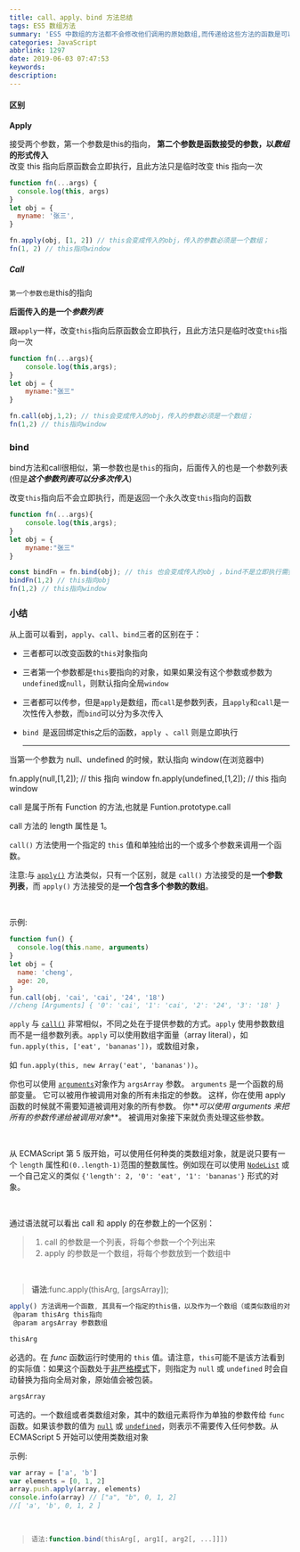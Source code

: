 ```yaml
---
title: call、apply、bind 方法总结
tags: ES5 数组方法
summary: 'ES5 中数组的方法都不会修改他们调用的原始数组,而传递给这些方法的函数是可以修改这些数组的'
categories: JavaScript
abbrlink: 1297
date: 2019-06-03 07:47:53
keywords:
description:
---
```


<h4>区别</h4>

**Apply**

接受两个参数，第一个参数是this的指向，
 **第二个参数是函数接受的参数，以*数组*的形式传入**<br>
改变 this 指向后原函数会立即执行，且此方法只是临时改变 this 指向一次

```javascript
function fn(...args) {
  console.log(this, args)
}
let obj = {
  myname: '张三',
}

fn.apply(obj, [1, 2]) // this会变成传入的obj，传入的参数必须是一个数组；
fn(1, 2) // this指向window
```

##### Call

`第一个参数也是`this的指向

**后面传入的是一个*参数列表***

跟`apply`一样，改变`this`指向后原函数会立即执行，且此方法只是临时改变`this`指向一次

```javascript
function fn(...args){
    console.log(this,args);
}
let obj = {
    myname:"张三"
}

fn.call(obj,1,2); // this会变成传入的obj，传入的参数必须是一个数组；
fn(1,2) // this指向window
```

### bind

bind方法和call很相似，第一参数也是`this`的指向，后面传入的也是一个参数列表(但是***这个参数列表可以分多次传入***)

改变`this`指向后不会立即执行，而是返回一个永久改变`this`指向的函数

```javascript
function fn(...args){
    console.log(this,args);
}
let obj = {
    myname:"张三"
}

const bindFn = fn.bind(obj); // this 也会变成传入的obj ，bind不是立即执行需要执行一次
bindFn(1,2) // this指向obj
fn(1,2) // this指向window
```

### 小结

从上面可以看到，`apply`、`call`、`bind`三者的区别在于：

- 三者都可以改变函数的`this`对象指向

- 三者第一个参数都是`this`要指向的对象，如果如果没有这个参数或参数为`undefined`或`null`，则默认指向全局`window`

- 三者都可以传参，但是`apply`是数组，而`call`是参数列表，且`apply`和`call`是一次性传入参数，而`bind`可以分为多次传入

- `bind `是返回绑定this之后的函数，`apply `、`call` 则是立即执行

  <hr>

当第一个参数为 null、undefined 的时候，默认指向 window(在浏览器中)

fn.apply(null,[1,2]); // this 指向 window
fn.apply(undefined,[1,2]); // this 指向 window

call 是属于所有 Function 的方法,也就是 Funtion.prototype.call<br>

call 方法的 length 属性是 1。

`call()` 方法使用一个指定的 `this` 值和单独给出的一个或多个参数来调用一个函数。

注意:与 [`apply()`](https://developer.mozilla.org/zh-CN/docs/Web/JavaScript/Reference/Global_Objects/Function/apply) 方法类似，只有一个区别，就是 `call()` 方法接受的是**一个参数列表**，而 `apply()` 方法接受的是**一个包含多个参数的数组**。

<br>

示例:

```js
function fun() {
  console.log(this.name, arguments)
}
let obj = {
  name: 'cheng',
  age: 20,
}
fun.call(obj, 'cai', 'cai', '24', '18')
//cheng [Arguments] { '0': 'cai', '1': 'cai', '2': '24', '3': '18' }
```

`apply` 与 [`call()`](https://developer.mozilla.org/zh-CN/docs/Web/JavaScript/Reference/Global_Objects/Function/call) 非常相似，不同之处在于提供参数的方式。`apply` 使用参数数组而不是一组参数列表。`apply` 可以使用数组字面量（array literal），如 `fun.apply(this, ['eat', 'bananas'])`，或数组对象，

如 `fun.apply(this, new Array('eat', 'bananas'))`。

你也可以使用 [`arguments`](https://developer.mozilla.org/zh-CN/docs/Web/JavaScript/Reference/Functions/arguments)对象作为 `argsArray` 参数。 `arguments` 是一个函数的局部变量。 它可以被用作被调用对象的所有未指定的参数。 这样，你在使用 apply 函数的时候就不需要知道被调用对象的所有参数。 你**_可以使用 arguments 来把所有的参数传递给被调用对象_**。 被调用对象接下来就负责处理这些参数。

<br>

从 ECMAScript 第 5 版开始，可以使用任何种类的类数组对象，就是说只要有一个 `length` 属性和`(0..length-1)`范围的整数属性。例如现在可以使用 [`NodeList`](https://developer.mozilla.org/zh-CN/docs/Web/API/NodeList) 或一个自己定义的类似 `{'length': 2, '0': 'eat', '1': 'bananas'}` 形式的对象。

<br>

通过语法就可以看出 call 和 apply 的在参数上的一个区别：

> 1. call 的参数是一个列表，将每个参数一个个列出来
> 2. apply 的参数是一个数组，将每个参数放到一个数组中

<br>

> **语法**:func.apply(thisArg, [argsArray]);

```js
apply() 方法调用一个函数, 其具有一个指定的this值，以及作为一个数组（或类似数组的对象）提供的参数。
 @param thisArg this指向
 @param argsArray 参数数组
```

```js
thisArg
```

必选的。在 _func_ 函数运行时使用的 `this` 值。请注意，`this`可能不是该方法看到的实际值：如果这个函数处于[非严格模式](https://developer.mozilla.org/zh-CN/docs/Web/JavaScript/Reference/Strict_mode)下，则指定为 `null` 或 `undefined` 时会自动替换为指向全局对象，原始值会被包装。

```js
argsArray
```

可选的。一个数组或者类数组对象，其中的数组元素将作为单独的参数传给 `func` 函数。如果该参数的值为 [`null`](https://developer.mozilla.org/zh-CN/docs/Web/JavaScript/Reference/Global_Objects/null) 或 [`undefined`](https://developer.mozilla.org/zh-CN/docs/Web/JavaScript/Reference/Global_Objects/undefined)，则表示不需要传入任何参数。从 ECMAScript 5 开始可以使用类数组对象

示例:

```js
var array = ['a', 'b']
var elements = [0, 1, 2]
array.push.apply(array, elements)
console.info(array) // ["a", "b", 0, 1, 2]
//[ 'a', 'b', 0, 1, 2 ]
```

<br>

> ```js
> 语法:function.bind(thisArg[, arg1[, arg2[, ...]]])
> ```
